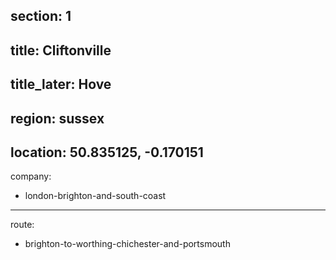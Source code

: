 section: 1
----
title: Cliftonville
----
title_later: Hove
----
region: sussex
----
location: 50.835125, -0.170151
----
company:
- london-brighton-and-south-coast
----
route:
- brighton-to-worthing-chichester-and-portsmouth

